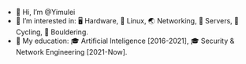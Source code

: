 - 👋 Hi, I’m @Yimulei
- 👀 I’m interested in: 🖥 Hardware, 📀 Linux, 🌏 Networking, 💽 Servers, 🚴 Cycling, 🧗 Bouldering.
- 📖 My education: 🎓 Artificial Inteligence [2016-2021], 🎓 Security & Network Engineering [2021-Now].

<!---
Yimulei/Yimulei is a ✨ special ✨ repository because its `README.md` (this file) appears on your GitHub profile.
You can click the Preview link to take a look at your changes.
--->
